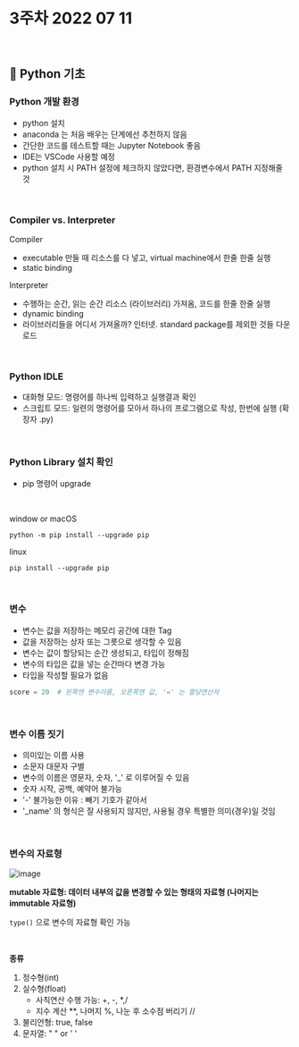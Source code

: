 # 3주차 2022 07 11
</br>

## 📌 Python 기초

### Python 개발 환경

- python 설치
- anaconda 는 처음 배우는 단계에선 추천하지 않음
- 간단한 코드를 테스트할 때는 Jupyter Notebook 좋음
- IDE는 VSCode 사용할 예정
- python 설치 시 PATH 설정에 체크하지 않았다면, 환경변수에서 PATH 지정해줄 것

</br>

### Compiler vs. Interpreter

Compiler
- executable 만들 때 리소스를 다 넣고, virtual machine에서 한줄 한줄 실행
- static binding

Interpreter
- 수행하는 순간, 읽는 순간 리소스 (라이브러리) 가져옴, 코드를 한줄 한줄 실행
- dynamic binding
- 라이브러리들을 어디서 가져올까? 인터넷. standard package를 제외한 것들 다운로드

</br>

### Python IDLE

- 대화형 모드: 명령어를 하나씩 입력하고 실행결과 확인
- 스크립트 모드: 일련의 명령어를 모아서 하나의 프로그램으로 작성, 한번에 실행 (확장자 .py)

</br>

### Python Library 설치 확인

- pip 명령어 upgrade

</br>

window or macOS

```
python -m pip install --upgrade pip
```

linux
```
pip install --upgrade pip
```

</br>

### 변수

- 변수는 값을 저장하는 메모리 공간에 대한 Tag
- 값을 저장하는 상자 또는 그릇으로 생각할 수 있음
- 변수는 값이 할당되는 순간 생성되고, 타입이 정해짐
- 변수의 타입은 값을 넣는 순간마다 변경 가능
- 타입을 작성할 필요가 없음

```python
score = 20  # 왼쪽엔 변수이름, 오른쪽엔 값, '=' 는 할당연산자
```

</br>

### 변수 이름 짓기

- 의미있는 이름 사용
- 소문자 대문자 구별
- 변수의 이름은 영문자, 숫자, '_' 로 이루어질 수 있음
- 숫자 시작, 공백, 예약어 불가능
- '-' 불가능한 이유 : 빼기 기호가 같아서
- '_name' 의 형식은 잘 사용되지 않지만, 사용될 경우 특별한 의미(경우)일 것임

</br>

### 변수의 자료형

![image](https://user-images.githubusercontent.com/40768187/178204512-0a5e1c4b-af38-4860-b80f-b03410fbb37c.png)

**mutable 자료형: 데이터 내부의 값을 변경할 수 있는 형태의 자료형 (나머지는 immutable 자료형)**

```type()``` 으로 변수의 자료형 확인 가능

</br>

**종류**

1. 정수형(int)
2. 실수형(float)
    - 사칙연산 수행 가능: +, -, *,/
    - 지수 계산 **, 나머지 %, 나눈 후 소수점 버리기 //
3. 불리언형: true, false
4. 문자열: " " or ' '

